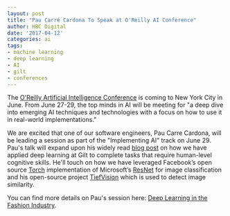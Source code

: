```yaml
---
layout: post
title: "Pau Carré Cardona To Speak at O'Reilly AI Conference"
author: HBC Digital
date: '2017-04-12'
categories: ai
tags:
- machine learning
- deep learning
- AI
- gilt
- conferences
---
```


The [O'Reilly Artificial Intelligence Conference](https://conferences.oreilly.com/artificial-intelligence/ai-ny) is coming to New York City in June. From June 27-29, the top minds in AI will be meeting for "a deep dive into emerging AI techniques and technologies with a focus on how to use it in real-world implementations." 

We are excited that one of our software engineers, Pau Carre Cardona, will be leading a session as part of the "Implementing AI" track on June 29. Pau's talk will expand upon his widely read [blog post](http://tech.gilt.com/machine/learning,/deep/learning/2016/12/22/deep-learning-at-gilt) on how we have applied deep learning at Gilt to complete tasks that require human-level cognitive skills. He'll touch on how we have leveraged Facebook’s open source [Torch](https://github.com/facebook/fb.resnet.torch) implementation of Microsoft’s [ResNet](https://arxiv.org/pdf/1512.03385v1) for image classification and his open-source project [TiefVision](https://github.com/paucarre/tiefvision) which is used to detect image similarity.

You can find more details on Pau's session here: [Deep Learning in the Fashion Industry](https://conferences.oreilly.com/artificial-intelligence/ai-ny/public/schedule/detail/59111).

